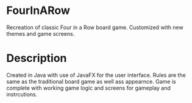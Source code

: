 # FourInARow
  Recreation of classic Four in a Row board game. Customized with new themes and game screens.

# Description
  Created in Java with use of JavaFX for the user interface. Rules are the same as the traditional board game as well ass appearnce. Game is complete with working game logic and screens for gameplay and instrcutions.
